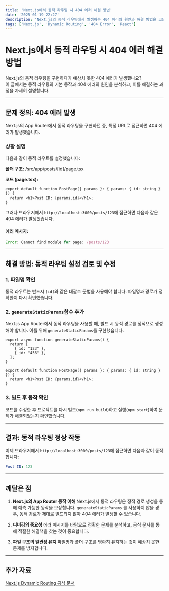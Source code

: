 ```yaml
---
title: 'Next.js에서 동적 라우팅 시 404 에러 해결 방법'
date: '2025-01-19 22:27'
description: 'Next.js의 동적 라우팅에서 발생하는 404 에러의 원인과 해결 방법을 코드와 함께 설명합니다.'
tags: ['Next.js', 'Dynamic Routing', '404 Error', 'React']
---
```


# Next.js에서 동적 라우팅 시 404 에러 해결 방법

Next.js의 동적 라우팅을 구현하다가 예상치 못한 404 에러가 발생했나요?  
이 글에서는 동적 라우팅의 기본 동작과 404 에러의 원인을 분석하고, 이를 해결하는 과정을 자세히 설명합니다.

---

## 문제 정의: 404 에러 발생

Next.js의 App Router에서 동적 라우팅을 구현하던 중, 특정 URL로 접근하면 404 에러가 발생했습니다.

### 상황 설명

다음과 같이 동적 라우트를 설정했습니다:

**폴더 구조:** /src/app/posts/[id]/page.tsx

**코드 (page.tsx):**

```tsx
export default function PostPage({ params }: { params: { id: string } }) {
  return <h1>Post ID: {params.id}</h1>;
}
```

그러나 브라우저에서 `http://localhost:3000/posts/123`에 접근하면 다음과 같은 404 에러가 발생했습니다.

#### 에러 메시지:

```js
Error: Cannot find module for page: /posts/123
```

---

## 해결 방법: 동적 라우팅 설정 검토 및 수정

### 1. 파일명 확인

동적 라우트는 반드시 `[id]`와 같은 대괄호 문법을 사용해야 합니다. 파일명과 경로가 정확한지 다시 확인했습니다.

### 2. `generateStaticParams`함수 추가

Next.js App Router에서 동적 라우팅을 사용할 때, 빌드 시 동적 경로를 정적으로 생성해야 합니다. 이를 위해 `generateStaticParams`를 구현했습니다.

```tsx
export async function generateStaticParams() {
  return [
    { id: "123" },
    { id: "456" },
  ];
}

export default function PostPage({ params }: { params: { id: string } }) {
  return <h1>Post ID: {params.id}</h1>;
}
```

### 3. 빌드 후 동작 확인

코드를 수정한 후 프로젝트를 다시 빌드(`npm run build`)하고 실행(`npm start`)하여 문제가 해결되었는지 확인했습니다.

---

## 결과: 동적 라우팅 정상 작동

이제 브라우저에서 `http://localhost:3000/posts/123`에 접근하면 다음과 같이 동작합니다:

```yml
Post ID: 123
```

---

## 깨달은 점

1. **Next.js의 App Router 동작 이해**
   Next.js에서 동적 라우팅은 정적 경로 생성을 통해 예측 가능한 동작을 보장합니다. `generateStaticParams` 를 사용하지 않을 경우, 동적 경로가 제대로 빌드되지 않아 404 에러가 발생할 수 있습니다.
2. **디버깅의 중요성**
   에러 메시지를 바탕으로 정확한 문제를 분석하고, 공식 문서를 통해 적절한 해결책을 찾는 것이 중요합니다.

3. **파일 구조의 일관성 유지**
   파일명과 폴더 구조를 명확히 유지하는 것이 예상치 못한 문제를 방지합니다.

---

## 추가 자료

[Next.js Dynamic Routing 공식 문서](https://nextjs.org/docs/pages/building-your-application/routing/dynamic-routes)

